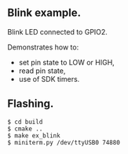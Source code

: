 ## Blink example.

Blink LED connected to GPIO2.

Demonstrates how to:
- set pin state to LOW or HIGH, 
- read pin state,
- use of SDK timers. 

## Flashing.

```
$ cd build
$ cmake ..
$ make ex_blink
$ miniterm.py /dev/ttyUSB0 74880
```
